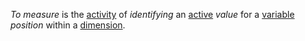 *To measure* is the [activity](https://github.com/gcassel/Modular-Organization-Terminology/blob/master/terms/activity.md) of *identifying* an [active](https://github.com/gcassel/Modular-Organization-Terminology/blob/master/terms/active.md) *value* for a [variable](https://github.com/gcassel/Modular-Organization-Terminology/blob/master/terms/variable.md) *position* within a [dimension](https://github.com/gcassel/Modular-Organization-Terminology/blob/master/terms/dimension.md).
